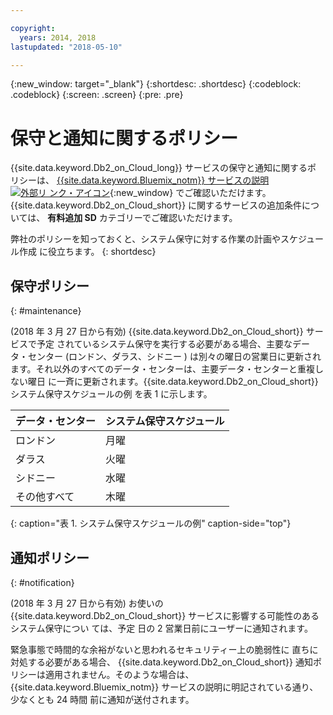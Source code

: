 ```yaml
---

copyright:
  years: 2014, 2018
lastupdated: "2018-05-10"

---
```


<!-- Attribute definitions --> 
{:new_window: target="_blank"}
{:shortdesc: .shortdesc}
{:codeblock: .codeblock}
{:screen: .screen}
{:pre: .pre}

# 保守と通知に関するポリシー

{{site.data.keyword.Db2_on_Cloud_long}} サービスの保守と通知に関するポ
リシーは、
[{{site.data.keyword.Bluemix_notm}}
サービスの説明![外部リ
ンク・アイコン](../../icons/launch-glyph.svg "外部リンク・アイコン")](http://www.ibm.com/software/sla/sladb.nsf/sla/bm?OpenDocument){:new_window} でご確認いただけます。{{site.data.keyword.Db2_on_Cloud_short}} に関するサービスの追加条件については、
**有料追加 SD** カテゴリーでご確認いただけます。 

弊社のポリシーを知っておくと、システム保守に対する作業の計画やスケジュール作成
に役立ちます。
{: shortdesc}

## 保守ポリシー
{: #maintenance}

(2018 年 3 月 27 日から有効) {{site.data.keyword.Db2_on_Cloud_short}} サービスで予定
されているシステム保守を実行する必要がある場合、主要なデータ・センター (ロンドン、ダラス、シドニー
) は別々の曜日の営業日に更新されます。それ以外のすべてのデータ・センターは、主要データ・センターと重複しない曜日
に一斉に更新されます。{{site.data.keyword.Db2_on_Cloud_short}} システム保守スケジュールの例
を表 1 に示します。

|データ・センター | システム保守スケジュール |
|-------------|-----------------------------|
| ロンドン | 月曜 |
| ダラス | 火曜 |
| シドニー | 水曜 |
| その他すべて | 木曜 |
{: caption="表 1. システム保守スケジュールの例" caption-side="top"}


## 通知ポリシー
{: #notification}

(2018 年 3 月 27 日から有効) お使いの
{{site.data.keyword.Db2_on_Cloud_short}} サービスに影響する可能性のあるシステム保守につい
ては、予定
日の 2 営業日前にユーザーに通知されます。 

緊急事態で時間的な余裕がないと思われるセキュリティー上の脆弱性に
直ちに対処する必要がある場合、
{{site.data.keyword.Db2_on_Cloud_short}} 通知ポリシーは適用されません。そのような場合は、
{{site.data.keyword.Bluemix_notm}} サービスの説明に明記されている通り、少なくとも 24 時間
前に通知が送付されます。
